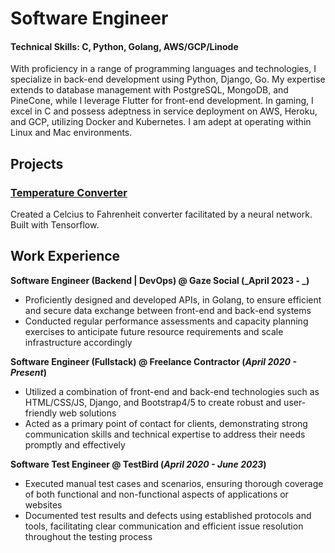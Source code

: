 # Software Engineer

#### Technical Skills: C, Python, Golang, AWS/GCP/Linode 

With proficiency in a range of programming languages and technologies, I specialize in back-end development using Python, Django, Go. My expertise extends to database management with PostgreSQL, MongoDB, and PineCone, while I leverage Flutter for front-end development. In gaming, I excel in C and possess adeptness in service deployment on AWS, Heroku, and GCP, utilizing Docker and Kubernetes. I am adept at operating within Linux and Mac environments.

## Projects
### [Temperature Converter](https://github.com/TimothyElems/temp-converter/)  
Created a Celcius to Fahrenheit converter facilitated by a neural network. Built with Tensorflow.

## Work Experience
**Software Engineer (Backend | DevOps) @ Gaze Social (_April 2023 - _)**
- Proficiently designed and developed APIs, in Golang, to ensure efficient and secure data exchange between front-end and back-end systems
- Conducted regular performance assessments and capacity planning exercises to anticipate future resource requirements and scale infrastructure accordingly

**Software Engineer (Fullstack) @ Freelance Contractor (_April 2020 - Present_)**
- Utilized a combination of front-end and back-end technologies such as HTML/CSS/JS, Django, and Bootstrap4/5 to create robust and user-friendly web solutions
- Acted as a primary point of contact for clients, demonstrating strong communication skills and technical expertise to address their needs promptly and effectively

**Software Test Engineer @ TestBird (_April 2020 - June 2023_)**
- Executed manual test cases and scenarios, ensuring thorough coverage of both functional and non-functional aspects of applications or websites
- Documented test results and defects using established protocols and tools, facilitating clear communication and efficient issue resolution throughout the testing process

<!-- Add Construction -->
<!-- Add Water King's Welding -->

<!-- ### Education -->
